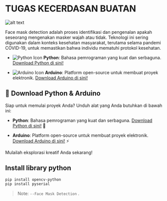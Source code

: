 # TUGAS KECERDASAN BUATAN

![alt text](https://github.com/HariisDermawan/Face_mask_detection/blob/main/img/icons.png)

Face mask detection adalah proses identifikasi dan pengenalan apakah seseorang mengenakan masker wajah atau tidak. Teknologi ini sering digunakan dalam konteks kesehatan masyarakat, terutama selama pandemi COVID-19, untuk memastikan bahwa individu mematuhi protokol kesehatan.


- ![Python Icon](https://upload.wikimedia.org/wikipedia/commons/c/c3/Python-logo-notext.svg) **Python**: Bahasa pemrograman yang kuat dan serbaguna. [Download Python di sini!](https://www.python.org/) 
  
- ![Arduino Icon](https://upload.wikimedia.org/wikipedia/en/8/8c/Arduino_Logo.svg) **Arduino**: Platform open-source untuk membuat proyek elektronik. [Download Arduino di sini!](https://www.arduino.cc/en/software) 


## 🚀 Download Python & Arduino

Siap untuk memulai proyek Anda? Unduh alat yang Anda butuhkan di bawah ini:

- **Python**: Bahasa pemrograman yang kuat dan serbaguna. [Download Python di sini!](https://www.python.org/) 🐍
  
- **Arduino**: Platform open-source untuk membuat proyek elektronik. [Download Arduino di sini!](https://www.arduino.cc/en/software) ⚡

Mulailah eksplorasi kreatif Anda sekarang!

## Install library python
```sh
pip install opencv-python
pip install pyserial
```


> Note: `--Face Mask Detection` .
